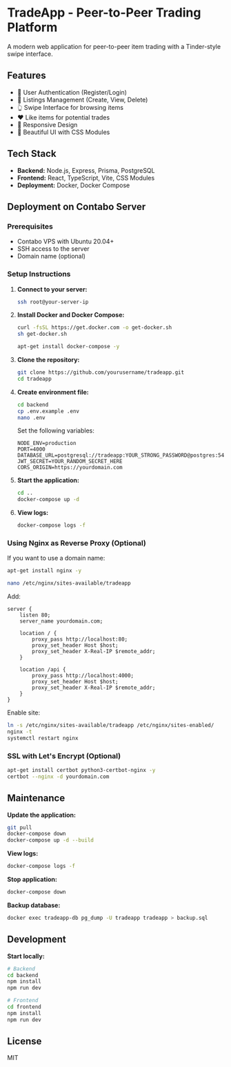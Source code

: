 # TradeApp - Peer-to-Peer Trading Platform

A modern web application for peer-to-peer item trading with a Tinder-style swipe interface.

## Features

- 🔐 User Authentication (Register/Login)
- 📝 Listings Management (Create, View, Delete)
- 👆 Swipe Interface for browsing items
- ❤️ Like items for potential trades
- 📱 Responsive Design
- 🎨 Beautiful UI with CSS Modules

## Tech Stack

- **Backend:** Node.js, Express, Prisma, PostgreSQL
- **Frontend:** React, TypeScript, Vite, CSS Modules
- **Deployment:** Docker, Docker Compose

## Deployment on Contabo Server

### Prerequisites

- Contabo VPS with Ubuntu 20.04+
- SSH access to the server
- Domain name (optional)

### Setup Instructions

1. **Connect to your server:**
   ```bash
   ssh root@your-server-ip
   ```

2. **Install Docker and Docker Compose:**
   ```bash
   curl -fsSL https://get.docker.com -o get-docker.sh
   sh get-docker.sh
   
   apt-get install docker-compose -y
   ```

3. **Clone the repository:**
   ```bash
   git clone https://github.com/yourusername/tradeapp.git
   cd tradeapp
   ```

4. **Create environment file:**
   ```bash
   cd backend
   cp .env.example .env
   nano .env
   ```

   Set the following variables:
   ```env
   NODE_ENV=production
   PORT=4000
   DATABASE_URL=postgresql://tradeapp:YOUR_STRONG_PASSWORD@postgres:5432/tradeapp
   JWT_SECRET=YOUR_RANDOM_SECRET_HERE
   CORS_ORIGIN=https://yourdomain.com
   ```

5. **Start the application:**
   ```bash
   cd ..
   docker-compose up -d
   ```

6. **View logs:**
   ```bash
   docker-compose logs -f
   ```

### Using Nginx as Reverse Proxy (Optional)

If you want to use a domain name:

```bash
apt-get install nginx -y

nano /etc/nginx/sites-available/tradeapp
```

Add:
```nginx
server {
    listen 80;
    server_name yourdomain.com;

    location / {
        proxy_pass http://localhost:80;
        proxy_set_header Host $host;
        proxy_set_header X-Real-IP $remote_addr;
    }

    location /api {
        proxy_pass http://localhost:4000;
        proxy_set_header Host $host;
        proxy_set_header X-Real-IP $remote_addr;
    }
}
```

Enable site:
```bash
ln -s /etc/nginx/sites-available/tradeapp /etc/nginx/sites-enabled/
nginx -t
systemctl restart nginx
```

### SSL with Let's Encrypt (Optional)

```bash
apt-get install certbot python3-certbot-nginx -y
certbot --nginx -d yourdomain.com
```

## Maintenance

**Update the application:**
```bash
git pull
docker-compose down
docker-compose up -d --build
```

**View logs:**
```bash
docker-compose logs -f
```

**Stop application:**
```bash
docker-compose down
```

**Backup database:**
```bash
docker exec tradeapp-db pg_dump -U tradeapp tradeapp > backup.sql
```

## Development

**Start locally:**
```bash
# Backend
cd backend
npm install
npm run dev

# Frontend
cd frontend
npm install
npm run dev
```

## License

MIT

